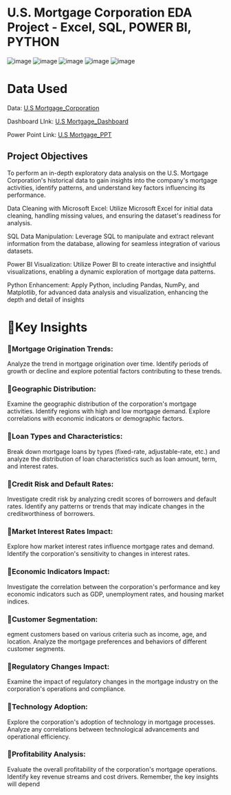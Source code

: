 # U.S. Mortgage Corporation EDA Project - Excel, SQL, POWER BI, PYTHON

![image](https://github.com/Yo3110/EDA_U.S_Mortgage_Corporation/assets/143214362/284ae47a-132c-483e-9610-65cdfdcb5ee9)
![image](https://github.com/Yo3110/EDA_U.S_Mortgage_Corporation/assets/143214362/331210d1-44e7-4b64-9a94-70440d804685)
![image](https://github.com/Yo3110/EDA_U.S_Mortgage_Corporation/assets/143214362/96d572e0-261d-4451-b537-0bd702079cbd)
![image](https://github.com/Yo3110/EDA_U.S_Mortgage_Corporation/assets/143214362/2af938a3-ff66-491f-b740-fec935203dba)
![image](https://github.com/Yo3110/EDA_U.S_Mortgage_Corporation/assets/143214362/6f62dfb5-ab4c-4745-a0ea-6229636cf3b1)

# Data Used
Data: [U.S Mortgage_Corporation](https://drive.google.com/drive/u/0/folders/1Zvg5VCGqwS6xu656MHirEEALXn3vPKSU)

Dashboard LInk: [U.S Mortgage_Dashboard](https://github.com/Yo3110/EDA_U.S_Mortgage_Corporation/blob/main/Exploratory%20Data%20Analysis_Project/EDA_U.%20S%20Mortgage_PowerBI.pbix) 

Power Point Link: [U.S Mortgage_PPT](https://drive.google.com/drive/u/0/folders/10YGCzr66X6cIZaDd7fTL0FULO9Cpeeto)


## Project Objectives

To perform an in-depth exploratory data analysis on the U.S. Mortgage Corporation's historical data to gain insights into the company's mortgage activities, identify patterns, and understand key factors influencing its performance.

Data Cleaning with Microsoft Excel: Utilize Microsoft Excel for initial data cleaning, handling missing values, and ensuring the dataset's readiness for analysis.

SQL Data Manipulation: Leverage SQL to manipulate and extract relevant information from the database, allowing for seamless integration of various datasets.

Power BI Visualization: Utilize Power BI to create interactive and insightful visualizations, enabling a dynamic exploration of mortgage data patterns.

Python Enhancement: Apply Python, including Pandas, NumPy, and Matplotlib, for advanced data analysis and visualization, enhancing the depth and detail of insights

# 🎯Key Insights

### 🔎Mortgage Origination Trends:

Analyze the trend in mortgage origination over time. Identify periods of growth or decline and explore potential factors contributing to these trends.

### 🔎Geographic Distribution:

Examine the geographic distribution of the corporation's mortgage activities. Identify regions with high and low mortgage demand. Explore correlations with economic indicators or demographic factors.

### 🔎Loan Types and Characteristics:

Break down mortgage loans by types (fixed-rate, adjustable-rate, etc.) and analyze the distribution of loan characteristics such as loan amount, term, and interest rates.

### 🔎Credit Risk and Default Rates:

Investigate credit risk by analyzing credit scores of borrowers and default rates. Identify any patterns or trends that may indicate changes in the creditworthiness of borrowers.

### 🔎Market Interest Rates Impact:

Explore how market interest rates influence mortgage rates and demand. Identify the corporation's sensitivity to changes in interest rates.

### 🔎Economic Indicators Impact:

Investigate the correlation between the corporation's performance and key economic indicators such as GDP, unemployment rates, and housing market indices.

### 🔎Customer Segmentation:

egment customers based on various criteria such as income, age, and location. Analyze the mortgage preferences and behaviors of different customer segments.

### 🔎Regulatory Changes Impact:

Examine the impact of regulatory changes in the mortgage industry on the corporation's operations and compliance.

### 🔎Technology Adoption:

Explore the corporation's adoption of technology in mortgage processes. Analyze any correlations between technological advancements and operational efficiency.

### 🔎Profitability Analysis:

Evaluate the overall profitability of the corporation's mortgage operations. Identify key revenue streams and cost drivers.
Remember, the key insights will depend 
